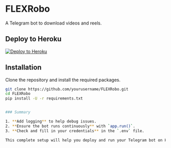 # FLEXRobo

A Telegram bot to download videos and reels.

## Deploy to Heroku

[![Deploy to Heroku](https://www.herokucdn.com/deploy/button.svg)](https://heroku.com/deploy?template=https://github.com/yourusername/FLEXRobo)

## Installation

Clone the repository and install the required packages.

```bash
git clone https://github.com/yourusername/FLEXRobo.git
cd FLEXRobo
pip install -U -r requirements.txt


### Summary

1. **Add logging** to help debug issues.
2. **Ensure the bot runs continuously** with `app.run()`.
3. **Check and fill in your credentials** in the `.env` file.

This complete setup will help you deploy and run your Telegram bot on Heroku effectively. If you have any further questions or need assistance, feel free to ask!